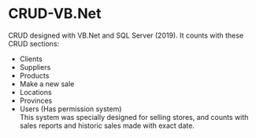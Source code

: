 # CRUD-VB.Net
CRUD designed with VB.Net and SQL Server (2019).
It counts with these CRUD sections:
- Clients
- Suppliers
- Products
- Make a new sale
- Locations
- Provinces
- Users (Has permission system)<br/>
This system was specially designed for selling stores, and counts with sales reports and historic sales made with exact date.
